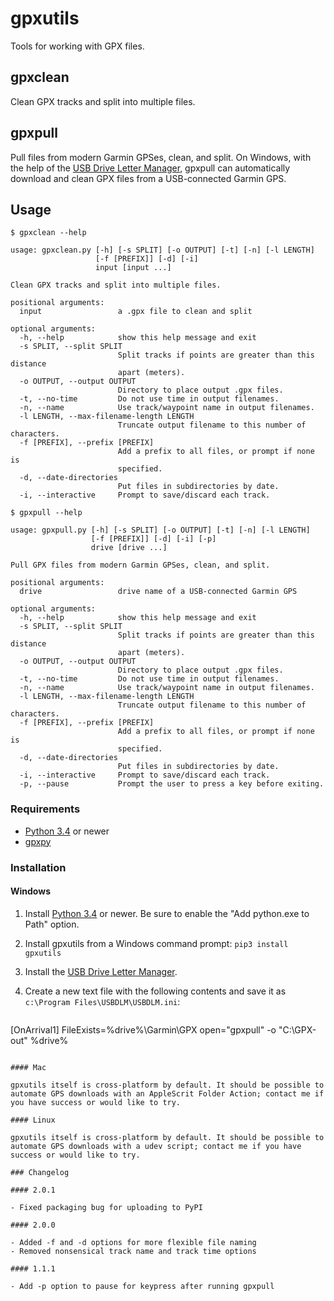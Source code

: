 gpxutils
========

Tools for working with GPX files.

gpxclean
--------

Clean GPX tracks and split into multiple files.

gpxpull
-------

Pull files from modern Garmin GPSes, clean, and split. On Windows, with the help of the [USB Drive Letter Manager](http://www.uwe-sieber.de/usbdlm_e.html), gpxpull can automatically download and clean GPX files from a USB-connected Garmin GPS.

Usage
-----

```
$ gpxclean --help

usage: gpxclean.py [-h] [-s SPLIT] [-o OUTPUT] [-t] [-n] [-l LENGTH]
                   [-f [PREFIX]] [-d] [-i]
                   input [input ...]

Clean GPX tracks and split into multiple files.

positional arguments:
  input                 a .gpx file to clean and split

optional arguments:
  -h, --help            show this help message and exit
  -s SPLIT, --split SPLIT
                        Split tracks if points are greater than this distance
                        apart (meters).
  -o OUTPUT, --output OUTPUT
                        Directory to place output .gpx files.
  -t, --no-time         Do not use time in output filenames.
  -n, --name            Use track/waypoint name in output filenames.
  -l LENGTH, --max-filename-length LENGTH
                        Truncate output filename to this number of characters.
  -f [PREFIX], --prefix [PREFIX]
                        Add a prefix to all files, or prompt if none is
                        specified.
  -d, --date-directories
                        Put files in subdirectories by date.
  -i, --interactive     Prompt to save/discard each track.
```

```
$ gpxpull --help

usage: gpxpull.py [-h] [-s SPLIT] [-o OUTPUT] [-t] [-n] [-l LENGTH]
                  [-f [PREFIX]] [-d] [-i] [-p]
                  drive [drive ...]

Pull GPX files from modern Garmin GPSes, clean, and split.

positional arguments:
  drive                 drive name of a USB-connected Garmin GPS

optional arguments:
  -h, --help            show this help message and exit
  -s SPLIT, --split SPLIT
                        Split tracks if points are greater than this distance
                        apart (meters).
  -o OUTPUT, --output OUTPUT
                        Directory to place output .gpx files.
  -t, --no-time         Do not use time in output filenames.
  -n, --name            Use track/waypoint name in output filenames.
  -l LENGTH, --max-filename-length LENGTH
                        Truncate output filename to this number of characters.
  -f [PREFIX], --prefix [PREFIX]
                        Add a prefix to all files, or prompt if none is
                        specified.
  -d, --date-directories
                        Put files in subdirectories by date.
  -i, --interactive     Prompt to save/discard each track.
  -p, --pause           Prompt the user to press a key before exiting.
```

### Requirements

- [Python 3.4](https://www.python.org/) or newer
- [gpxpy](https://github.com/tkrajina/gpxpy)

### Installation

#### Windows

1. Install [Python 3.4](https://www.python.org/downloads/) or newer. Be sure to enable the "Add python.exe to Path" option.

2. Install gpxutils from a Windows command prompt: 
   `pip3 install gpxutils`

3. Install the [USB Drive Letter Manager](http://www.uwe-sieber.de/usbdlm_e.html).

4. Create a new text file with the following contents and save it as `c:\Program Files\USBDLM\USBDLM.ini`:
   ```
[OnArrival1]
FileExists=%drive%\Garmin\GPX
open="gpxpull" -o "C:\GPX-out" %drive%
```

#### Mac

gpxutils itself is cross-platform by default. It should be possible to automate GPS downloads with an AppleScrit Folder Action; contact me if you have success or would like to try.

#### Linux

gpxutils itself is cross-platform by default. It should be possible to automate GPS downloads with a udev script; contact me if you have success or would like to try.

### Changelog

#### 2.0.1

- Fixed packaging bug for uploading to PyPI

#### 2.0.0

- Added -f and -d options for more flexible file naming
- Removed nonsensical track name and track time options

#### 1.1.1

- Add -p option to pause for keypress after running gpxpull
